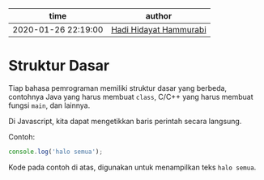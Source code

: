 time | author
-|-
2020-01-26 22:19:00 | [Hadi Hidayat Hammurabi](https://github.com/hadihammurabi)

# Struktur Dasar
Tiap bahasa pemrograman memiliki struktur dasar yang berbeda, contohnya
Java yang harus membuat `class`, C/C++ yang harus membuat fungsi `main`, dan lainnya.

Di Javascript, kita dapat mengetikkan baris perintah secara langsung.

Contoh:
```js
console.log('halo semua');
```

Kode pada contoh di atas, digunakan untuk menampilkan teks `halo semua`.
